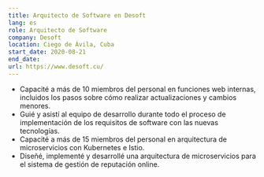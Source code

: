 ```yaml
---
title: Arquitecto de Software en Desoft
lang: es
role: Arquitecto de Software
company: Desoft
location: Ciego de Ávila, Cuba
start_date: 2020-08-21
end_date: 
url: https://www.desoft.cu/
---
```

* Capacité a más de 10 miembros del personal en funciones web internas, incluidos los pasos sobre cómo realizar actualizaciones y cambios menores.
* Guié y asistí al equipo de desarrollo durante todo el proceso de implementación de los requisitos de software con las nuevas tecnologías.
* Capacité a más de 15 miembros del personal en arquitectura de microservicios con Kubernetes e Istio.
* Diseñé, implementé y desarrollé una arquitectura de microservicios para el sistema de gestión de reputación online.

